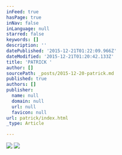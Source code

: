 ```yaml
---
inFeed: true
hasPage: true
inNav: false
inLanguage: null
starred: false
keywords: []
description: ''
datePublished: '2015-12-21T01:22:09.966Z'
dateModified: '2015-12-21T01:20:42.133Z'
title: 'PATRICK '
author: []
sourcePath: _posts/2015-12-20-patrick.md
published: true
authors: []
publisher:
  name: null
  domain: null
  url: null
  favicon: null
url: patrick/index.html
_type: Article

---
```

![](https://the-grid-user-content.s3-us-west-2.amazonaws.com/c9833910-f127-47f8-977a-eb5b883938d7.jpg)
![](https://the-grid-user-content.s3-us-west-2.amazonaws.com/68f90e48-69d3-4fab-864b-570e91c52393.jpg)
